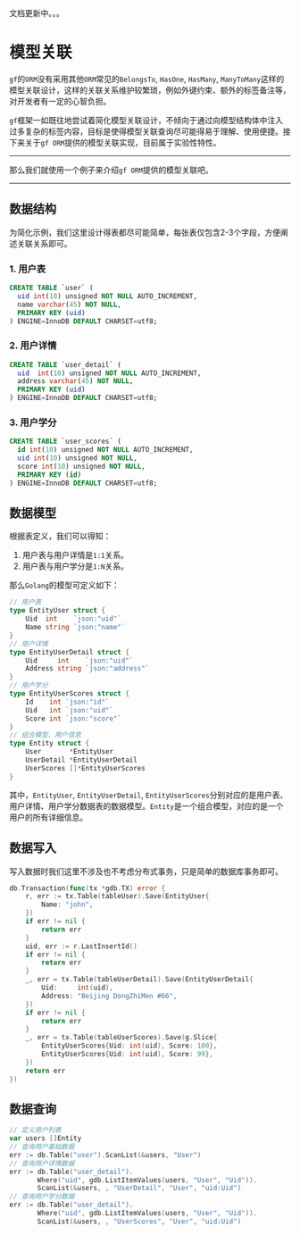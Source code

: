 
文档更新中。。。

# 模型关联

`gf`的`ORM`没有采用其他`ORM`常见的`BelongsTo`, `HasOne`, `HasMany`, `ManyToMany`这样的模型关联设计，这样的关联关系维护较繁琐，例如外键约束、额外的标签备注等，对开发者有一定的心智负担。

`gf`框架一如既往地尝试着简化模型关联设计，不倾向于通过向模型结构体中注入过多复杂的标签内容，目标是使得模型关联查询尽可能得易于理解、使用便捷。接下来关于`gf ORM`提供的模型关联实现，目前属于实验性特性。

<hr>

那么我们就使用一个例子来介绍`gf ORM`提供的模型关联吧。

<hr>

## 数据结构

为简化示例，我们这里设计得表都尽可能简单，每张表仅包含2-3个字段，方便阐述关联关系即可。

### 1. 用户表
```sql
CREATE TABLE `user` (
  uid int(10) unsigned NOT NULL AUTO_INCREMENT,
  name varchar(45) NOT NULL,
  PRIMARY KEY (uid)
) ENGINE=InnoDB DEFAULT CHARSET=utf8;
```

### 2. 用户详情
```sql
CREATE TABLE `user_detail` (
  uid  int(10) unsigned NOT NULL AUTO_INCREMENT,
  address varchar(45) NOT NULL,
  PRIMARY KEY (uid)
) ENGINE=InnoDB DEFAULT CHARSET=utf8;
```

### 3. 用户学分
```sql
CREATE TABLE `user_scores` (
  id int(10) unsigned NOT NULL AUTO_INCREMENT,
  uid int(10) unsigned NOT NULL,
  score int(10) unsigned NOT NULL,
  PRIMARY KEY (id)
) ENGINE=InnoDB DEFAULT CHARSET=utf8;
```
## 数据模型
根据表定义，我们可以得知：
1. 用户表与用户详情是`1:1`关系。
1. 用户表与用户学分是`1:N`关系。

那么`Golang`的模型可定义如下：
```go
// 用户表
type EntityUser struct {
    Uid  int    `json:"uid"`
    Name string `json:"name"`
}
// 用户详情
type EntityUserDetail struct {
    Uid     int    `json:"uid"`
    Address string `json:"address"`
}
// 用户学分
type EntityUserScores struct {
    Id    int `json:"id"`
    Uid   int `json:"uid"`
    Score int `json:"score"`
}
// 组合模型，用户信息
type Entity struct {
    User       *EntityUser
    UserDetail *EntityUserDetail
    UserScores []*EntityUserScores
}
```
其中，`EntityUser`, `EntityUserDetail`, `EntityUserScores`分别对应的是用户表、用户详情、用户学分数据表的数据模型。`Entity`是一个组合模型，对应的是一个用户的所有详细信息。

## 数据写入
写入数据时我们这里不涉及也不考虑分布式事务，只是简单的数据库事务即可。
```go
db.Transaction(func(tx *gdb.TX) error {
    r, err := tx.Table(tableUser).Save(EntityUser{
        Name: "john",
    })
    if err != nil {
        return err
    }
    uid, err := r.LastInsertId()
    if err != nil {
        return err
    }
    _, err = tx.Table(tableUserDetail).Save(EntityUserDetail{
        Uid:     int(uid),
        Address: "Beijing DongZhiMen #66",
    })
    if err != nil {
        return err
    }
    _, err = tx.Table(tableUserScores).Save(g.Slice{
        EntityUserScores{Uid: int(uid), Score: 100},
        EntityUserScores{Uid: int(uid), Score: 99},
    })
    return err
})
```

## 数据查询

```go
// 定义用户列表
var users []Entity
// 查询用户基础数据
err := db.Table("user").ScanList(&users, "User")
// 查询用户详情数据
err := db.Table("user_detail").
       Where("uid", gdb.ListItemValues(users, "User", "Uid")).
       ScanList(&users, , "UserDetail", "User", "uid:Uid")
// 查询用户学分数据
err := db.Table("user_detail").
       Where("uid", gdb.ListItemValues(users, "User", "Uid")).
       ScanList(&users, , "UserScores", "User", "uid:Uid")
```









